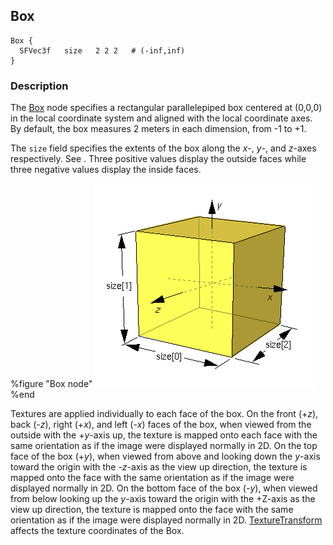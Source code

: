 ## Box

```
Box {
  SFVec3f   size   2 2 2   # (-inf,inf)
}
```

### Description

The [Box](reference/box.md#box) node specifies a rectangular parallelepiped box
centered at (0,0,0) in the local coordinate system and aligned with the local
coordinate axes. By default, the box measures 2 meters in each dimension, from
-1 to +1.

The `size` field specifies the extents of the box along the *x*-, *y*-, and
*z*-axes respectively. See . Three positive values display the outside faces
while three negative values display the inside faces.

%figure "Box node"
![Box node](png/box.png)
%end

Textures are applied individually to each face of the box. On the front (+*z*),
back (-*z*), right (+*x*), and left (-*x*) faces of the box, when viewed from
the outside with the +*y*-axis up, the texture is mapped onto each face with the
same orientation as if the image were displayed normally in 2D. On the top face
of the box (+*y*), when viewed from above and looking down the *y*-axis toward
the origin with the -*z*-axis as the view up direction, the texture is mapped
onto the face with the same orientation as if the image were displayed normally
in 2D. On the bottom face of the box (-*y*), when viewed from below looking up
the *y*-axis toward the origin with the +Z-axis as the view up direction, the
texture is mapped onto the face with the same orientation as if the image were
displayed normally in 2D.
[TextureTransform](reference/texturetransform.md#texturetransform) affects the
texture coordinates of the Box.

